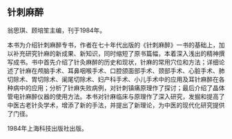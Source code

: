 ## 针刺麻醉

翁思琪、顾培笙主编，刊于1984年。

本书为介绍针刺麻醉专书，作者在七十年代出版的《针刺麻醉》一书的基础上，加以补充研究针麻的新成果、新知识，同时缩短了原书篇幅，本着深入浅出的精神撰写成书。书中首先介绍了针灸麻醉的历史和现状，针麻的常用穴位和方法；详细论述了针麻在颅脑手术、耳鼻咽喉手术、口腔颌面部手术、颈部手术、心脏手术、肺切除术、胃切除术、阑尾切除术、妇产科手术、小儿手术中的应用及耳针麻醉在各种病中的应用；分析了针麻失败病例，对针刺镇痛原理作了探讨；最后介绍了晶体管电针麻醉仪器的使用方法。本书对针麻临床与原理作了深入研究，发掘和提高了中医古老针灸学术，增添了新的手法，并提出了新理论，为中医的现代化研究提供了门径。

1984年上海科技出版社出版。